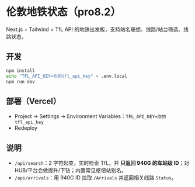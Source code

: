 # 伦敦地铁状态（pro8.2）
Next.js + Tailwind + TfL API 的地铁出发板，支持站名联想、线路/站台筛选、线路状态。

## 开发
```bash
npm install
echo "TFL_API_KEY=你的tfl_api_key" > .env.local
npm run dev
```

## 部署（Vercel）
- Project → Settings → Environment Variables：`TFL_API_KEY=你的tfl_api_key`
- Redeploy

## 说明
- `/api/search`：2 字符起查，实时检索 TfL，并 **只返回 940G 的车站级 ID**；对 HUB/平台会做提升/下钻；内置常见枢纽站别名。
- `/api/arrivals`：用 940G ID 拉取 `/Arrivals` 并返回相关线路 `Status`。
